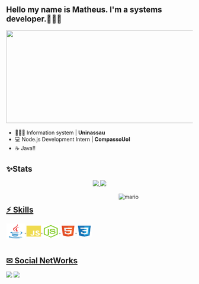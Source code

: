 
## Hello my name is Matheus. I'm a systems developer.👨🏽‍💻

<img height="250" width="850" src="https://user-images.githubusercontent.com/83426602/148673032-78ed82b0-7074-417d-9da5-c183eb915789.gif">

- 👨🏽‍💻 Information system | **Uninassau**  
- 💻 Node.js Development Intern | **CompassoUol**
- ☕ Java!!

## ✨Stats

<div align="center">
  <a href="https://github.com/MathLopes1">
  <img height="180em" src="https://github-readme-stats.vercel.app/api?username=MathLopes1&show_icons=true&theme=dracula&include_all_commits=true&count_private=true"/>
  <img height="180em" src="https://github-readme-stats.vercel.app/api/top-langs/?username=MathLopes1&layout=compact&langs_count=7&theme=dracula"/>
</div>
  
  <br>

  <img src="https://i.pinimg.com/originals/e7/dd/c1/e7ddc1210289712ccf189faf56c756be.gif"  width="200" align="right" alt="mario">
  
## ⚡ Skills
  
<div style="display: inline_block">
    <img align="center" alt="Math-Java" height="40" width="50" src="https://raw.githubusercontent.com/devicons/devicon/2ae2a900d2f041da66e950e4d48052658d850630/icons/java/java-original.svg">
  <img align="center" alt="Math-Js" height="30" width="40" src="https://raw.githubusercontent.com/devicons/devicon/master/icons/javascript/javascript-plain.svg">
   <img align="center" alt="Math-Node" height="35" width="45"  src="https://raw.githubusercontent.com/devicons/devicon/2ae2a900d2f041da66e950e4d48052658d850630/icons/nodejs/nodejs-original.svg">
  <img align="center" alt="Math-HTML" height="30" width="40" src="https://raw.githubusercontent.com/devicons/devicon/master/icons/html5/html5-original.svg">
  <img align="center" alt="Math-CSS" height="30" width="40" src="https://raw.githubusercontent.com/devicons/devicon/master/icons/css3/css3-original.svg">

</div>
  
  <br>
  
## ✉ Social NetWorks
 
<div> 
  <a href = "mailto:iamatheuslopes@gmail.com"><img src="https://img.shields.io/badge/-Gmail-%23333?style=for-the-badge&logo=gmail&logoColor=white" target="_blank"></a>
  <a href="www.linkedin.com/in/matheus-lopes-05b85b1a5" target="_blank"><img src="https://img.shields.io/badge/-LinkedIn-%230077B5?style=for-the-badge&logo=linkedin&logoColor=white" target="_blank"></a> 
 
</div>
